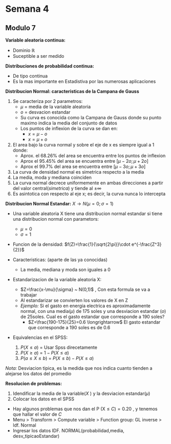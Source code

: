 # Semana 4

## Modulo 7

**Variable aleatoria continua:** 
- Dominio $\mathbb{R}$ 
- Suceptible a ser medido

**Distribuciones de probabilidad continua:**
- De tipo continua
- Es la mas importante en Estadistiva por las numerosas aplicaciones


**Distribucion Normal: caracteristicas de la Campana de Gauss**
1. Se caracteriza por 2 parametros:
	- $\mu$ = media de la variable aleatoria
	- $o$ = desvacion estandar
	- Su curva es conocida como la Campana de Gauss donde su punto maximo indica la media del conjunto de datos
	- Los puntos de inflexion de la curva se dan en:
		- $x=\mu - o$
		- $x=\mu + o$ 
2. El area bajo la curva normal y sobre el eje de x es siempre igual a 1 donde:
	- Aprox. el 68.26% del area se encuentra entre los puntos de inflexion
	- Aprox el 95.45% del area se encuentra entre $[\mu - 2o ; \mu + 2o]$ 
	- Aprox el 99.7% del area se encuentra entre $[\mu - 3o ; \mu + 3o]$ 
3. La curva de densidad normal es simetrica respecto a la media
4. La media, moda y mediana coinciden
5. La curva normal decrece uniformemente en ambas direcciones a partir del valor central(*simetrica*) y tiende al $\pm \infty$ 
6. Es asintotica con respecto al eje x; es decir, la curva nunca lo intercepta

**Distribucion Normal Estandar:** $X\rightarrow N(\mu=0 ; \sigma=1)$ 

- Una variable aleatoria X tiene una distribucion normal estandar si tiene una distribucion normal con parametors:
	- $\mu=0$
	- $\sigma=1$  
- Funcion de la densidad: $f(Z)=\frac{1}{\sqrt{2\pi}}\cdot e^{-\frac{Z^3}{2}}$  
- Caracteristicas: (aparte de las ya conocidas)
	- La media, mediana y moda son iguales a 0
- Estandarizacion de la variable aleatoria X:
	- $Z=\frac{x-\mu}{\sigma} ~ N(0,1)$  , Con esta formula se va a trabajar
	- Al estandarizar se convierten los valores de X en Z
	- *Ejemplo:* Si el gasto en energia electrica es aproximadamente normal, con una media($\mu$) de 175 soles y una desviacion estandar ($o$) de 25soles. Cual es el gasto estandar que corresponde a 190 soles?
		- $Z=\frac{190-175}{25}=0.6 \longrightarrow$  El gasto estandar que corresponde a 190 soles es de 0.6

- Equivalencias en el SPSS:
	1. $P(X\leq a)$ = Usar Spss direcetamente
	2. $P(X\geq a)$ = $1-P(X\leq a)$  
	3. $P(a \leq X\leq b)$ = $P(X\leq b) - P(X\leq a)$ 

*Nota:* Desviacion tipica, es la medida que nos indica cuanto tienden a alejarse los datos del promedio

**Resolucion de problemas:**
1. Idendificar la media de la variable($X$ ) y la desviacion estandar($\mu$) 
2. Colocar los datos en el SPSS

- Hay algunos problemas que nos dan el P (X$\le C) = 0.20$ , y tenemos que hallar el valor de $C$ 
- Menu > Transform > Compute variable > Function group: GL inverse  > ldf. Normal 
- Ingresar los datos IDF. NORMAL(probabilidad,media, desv_tipicaoEstandar)